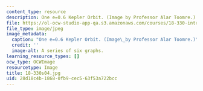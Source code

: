```yaml
---
content_type: resource
description: One e=0.6 Kepler Orbit. (Image by Professor Alar Toomre.)
file: https://ol-ocw-studio-app-qa.s3.amazonaws.com/courses/18-330-introduction-to-numerical-analysis-spring-2004/28d18c4b18680fb9cec563f53a722bcc_18-330s04.jpg
file_type: image/jpeg
image_metadata:
  caption: "One e=0.6 Kepler Orbit. (Image\_by Professor Alar Toomre.)"
  credit: ''
  image-alt: A series of six graphs.
learning_resource_types: []
ocw_type: OCWImage
resourcetype: Image
title: 18-330s04.jpg
uid: 28d18c4b-1868-0fb9-cec5-63f53a722bcc
---
```

